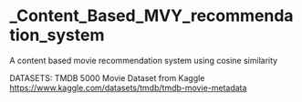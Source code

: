 # _Content_Based_MVY_recommendation_system


A content based movie recommendation system using cosine similarity

DATASETS: 
TMDB 5000 Movie Dataset from Kaggle
https://www.kaggle.com/datasets/tmdb/tmdb-movie-metadata
